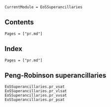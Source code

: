 ```@meta
CurrentModule = EoSSuperancillaries
```

## Contents

```@contents
Pages = ["pr.md"]
```

## Index

```@index
Pages = ["pr.md"]
```

## Peng-Robinson superancillaries
```@docs
EoSSuperancillaries.pr_vsat
EoSSuperancillaries.pr_vlsat
EoSSuperancillaries.pr_vvsat
EoSSuperancillaries.pr_psat
```